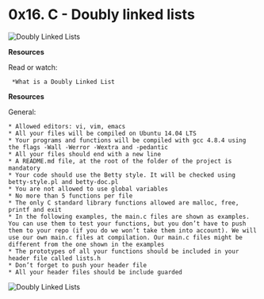 # **0x16. C - Doubly linked lists**

![Doubly Linked Lists](https://www.google.com/url?sa=i&source=images&cd=&cad=rja&uact=8&ved=2ahUKEwiJhauD-P_hAhXri1QKHV2YC2wQjRx6BAgBEAU&url=https%3A%2F%2Fwww.geeksforgeeks.org%2Fdoubly-linked-list%2F&psig=AOvVaw2C3NN-C5I7rQQJUCxaezZA&ust=1556992723300460)



**Resources**

Read or watch:

     *What is a Doubly Linked List


**Resources**

General:

	* Allowed editors: vi, vim, emacs
	* All your files will be compiled on Ubuntu 14.04 LTS
	* Your programs and functions will be compiled with gcc 4.8.4 using the flags -Wall -Werror -Wextra and -pedantic
	* All your files should end with a new line
	* A README.md file, at the root of the folder of the project is mandatory
	* Your code should use the Betty style. It will be checked using betty-style.pl and betty-doc.pl
	* You are not allowed to use global variables
	* No more than 5 functions per file
	* The only C standard library functions allowed are malloc, free, printf and exit
	* In the following examples, the main.c files are shown as examples. You can use them to test your functions, but you don’t have to push them to your repo (if you do we won’t take them into account). We will use our own main.c files at compilation. Our main.c files might be different from the one shown in the examples
	* The prototypes of all your functions should be included in your header file called lists.h
	* Don’t forget to push your header file
	* All your header files should be include guarded

![Doubly Linked Lists](https://www.google.com/url?sa=i&source=images&cd=&cad=rja&uact=8&ved=2ahUKEwiJhauD-P_hAhXri1QKHV2YC2wQjRx6BAgBEAU&url=https%3A%2F%2Fwww.geeksforgeeks.org%2Fdoubly-linked-list%2F&psig=AOvVaw2C3NN-C5I7rQQJUCxaezZA&ust=1556992723300460)